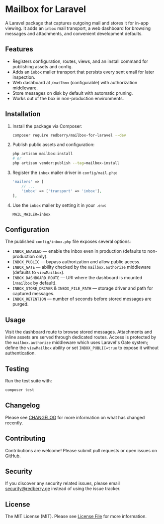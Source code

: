 # Mailbox for Laravel

A Laravel package that captures outgoing mail and stores it for in-app viewing. It adds an `inbox` mail transport, a web dashboard for browsing messages and attachments, and convenient development defaults.

## Features

- Registers configuration, routes, views, and an install command for publishing assets and config.
- Adds an `inbox` mailer transport that persists every sent email for later inspection.
- Web dashboard at `/mailbox` (configurable) with authorization middleware.
- Store messages on disk by default with automatic pruning.
- Works out of the box in non-production environments.

## Installation

1. Install the package via Composer:
   ```bash
   composer require redberry/mailbox-for-laravel --dev
   ```
2. Publish public assets and configuration:
   ```bash
   php artisan mailbox:install
   # or
   php artisan vendor:publish --tag=mailbox-install
   ```
3. Register the `inbox` mailer driver in `config/mail.php`:
   ```php
   'mailers' => [
       // ...
       'inbox' => ['transport' => 'inbox'],
   ],
   ```
4. Use the `inbox` mailer by setting it in your `.env`:
   ```env
   MAIL_MAILER=inbox
   ```

## Configuration

The published `config/inbox.php` file exposes several options:

- `INBOX_ENABLED` &mdash; enable the inbox even in production (defaults to non-production only).
- `INBOX_PUBLIC` &mdash; bypass authorization and allow public access.
- `INBOX_GATE` &mdash; ability checked by the `mailbox.authorize` middleware (defaults to `viewMailbox`).
- `INBOX_DASHBOARD_ROUTE` &mdash; URI where the dashboard is mounted (`/mailbox` by default).
- `INBOX_STORE_DRIVER` & `INBOX_FILE_PATH` &mdash; storage driver and path for captured messages.
- `INBOX_RETENTION` &mdash; number of seconds before stored messages are purged.

## Usage

Visit the dashboard route to browse stored messages. Attachments and inline assets are served through dedicated routes. Access is protected by the `mailbox.authorize` middleware which uses Laravel's Gate system; define the `viewMailbox` ability or set `INBOX_PUBLIC=true` to expose it without authentication.

## Testing

Run the test suite with:

```bash
composer test
```

## Changelog

Please see [CHANGELOG](CHANGELOG.md) for more information on what has changed recently.

## Contributing

Contributions are welcome! Please submit pull requests or open issues on GitHub.

## Security

If you discover any security related issues, please email security@redberry.ge instead of using the issue tracker.

## License

The MIT License (MIT). Please see [License File](LICENSE.md) for more information.

